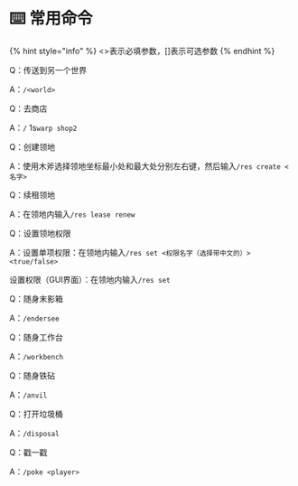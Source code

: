 # ⌨️ 常用命令

{% hint style="info" %}
<>表示必填参数，\[]表示可选参数
{% endhint %}

Q：传送到另一个世界

A：`/<world>`



Q：去商店

A：`/` 1s`warp shop2`



Q：创建领地

A：使用木斧选择领地坐标最小处和最大处分别左右键，然后输入`/res create <名字>`



Q：续租领地

A：在领地内输入`/res lease renew`



Q：设置领地权限

A：设置单项权限：在领地内输入`/res set <权限名字（选择带中文的）>  <true/false>`

&#x20;      设置权限（GUI界面）：在领地内输入`/res set`



Q：随身末影箱

A：`/endersee`



Q：随身工作台

A：`/workbench`



Q：随身铁砧

A：`/anvil`



Q：打开垃圾桶

A：`/disposal`



Q：戳一戳

A：`/poke <player>`
